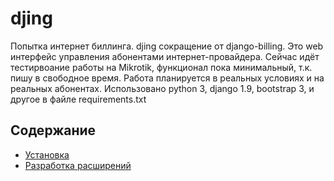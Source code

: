 # djing
Попытка интернет биллинга. djing сокращение от django-billing. Это web интерфейс управления абонентами интернет-провайдера.
Сейчас идёт тестирвоание работы на Mikrotik, функционал пока минимальный, т.к. пишу в свободное время. Работа планируется в реальных условиях и на реальных абонентах.
Использовано python 3, django 1.9, bootstrap 3, и другое в файле requirements.txt

## Содержание
* [Установка](./docs/install.md)
* [Разработка расширений](./docs/dev.md)

